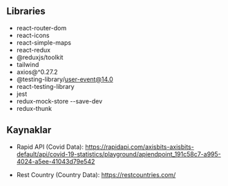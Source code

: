 ## Libraries
 - react-router-dom 
 - react-icons 
 - react-simple-maps 
 - react-redux 
 - @reduxjs/toolkit 
 - tailwind
 - axios@^0.27.2
 - @testing-library/user-event@14.0
 - react-testing-library
 - jest
 - redux-mock-store --save-dev
 - redux-thunk

## Kaynaklar

- Rapid API (Covid Data): https://rapidapi.com/axisbits-axisbits-default/api/covid-19-statistics/playground/apiendpoint_191c58c7-a995-4024-a5ee-41043d79e542

- Rest Country (Country Data): https://restcountries.com/




